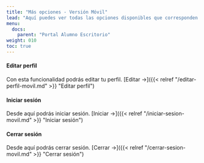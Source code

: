 ```yaml
---
title: "Más opciones - Versión Móvil"
lead: "Aquí puedes ver todas las opciones disponibles que corresponden a más opciones."
menu:
  docs:
    parent: "Portal Alumno Escritorio"
weight: 010
toc: true
---
```


#### Editar perfil 

Con esta funcionalidad podrás editar tu perfil. [Editar →]({{< relref "/editar-perfil-movil.md" >}} "Editar perfil")

#### Iniciar sesión

Desde aquí podrás iniciar sesión. [Iniciar →]({{< relref "/iniciar-sesion-movil.md" >}} "Iniciar sesión")

#### Cerrar sesión

Desde aquí podrás cerrar sesión. [Cerrar →]({{< relref "/cerrar-sesion-movil.md" >}} "Cerrar sesión")
